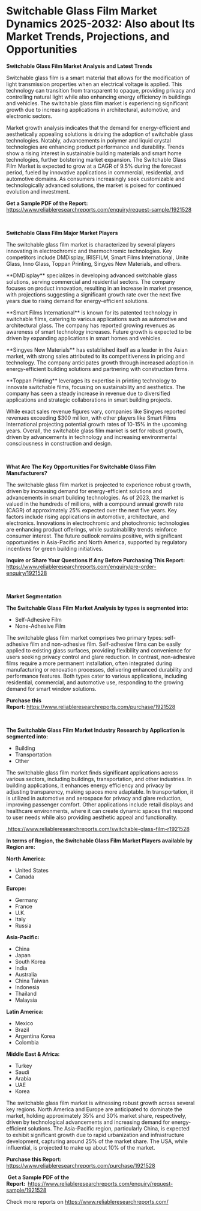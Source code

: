 <p><h1>Switchable Glass Film Market Dynamics 2025-2032: Also about Its Market Trends, Projections, and Opportunities</h1></p><p><strong>Switchable Glass Film Market Analysis and Latest Trends</strong></p>
<p><p>Switchable glass film is a smart material that allows for the modification of light transmission properties when an electrical voltage is applied. This technology can transition from transparent to opaque, providing privacy and controlling natural light while also enhancing energy efficiency in buildings and vehicles. The switchable glass film market is experiencing significant growth due to increasing applications in architectural, automotive, and electronic sectors.</p><p>Market growth analysis indicates that the demand for energy-efficient and aesthetically appealing solutions is driving the adoption of switchable glass technologies. Notably, advancements in polymer and liquid crystal technologies are enhancing product performance and durability. Trends show a rising interest in sustainable building materials and smart home technologies, further bolstering market expansion. The Switchable Glass Film Market is expected to grow at a CAGR of 9.5% during the forecast period, fueled by innovative applications in commercial, residential, and automotive domains. As consumers increasingly seek customizable and technologically advanced solutions, the market is poised for continued evolution and investment.</p></p>
<p><strong>Get a Sample PDF of the Report:&nbsp;</strong> <a href="https://www.reliableresearchreports.com/enquiry/request-sample/1921528?utm_campaign=2208&utm_medium=2&utm_source=Github&utm_content=ia&utm_term=05042025&utm_id=switchable-glass-film">https://www.reliableresearchreports.com/enquiry/request-sample/1921528</a></p>
<p>&nbsp;</p>
<p><strong>Switchable Glass Film Major Market Players</strong></p>
<p><p>The switchable glass film market is characterized by several players innovating in electrochromic and thermochromic technologies. Key competitors include DMDisplay, IRISFILM, Smart Films International, Unite Glass, Inno Glass, Toppan Printing, Singyes New Materials, and others. </p><p>**DMDisplay** specializes in developing advanced switchable glass solutions, serving commercial and residential sectors. The company focuses on product innovation, resulting in an increase in market presence, with projections suggesting a significant growth rate over the next five years due to rising demand for energy-efficient solutions.</p><p>**Smart Films International** is known for its patented technology in switchable films, catering to various applications such as automotive and architectural glass. The company has reported growing revenues as awareness of smart technology increases. Future growth is expected to be driven by expanding applications in smart homes and vehicles.</p><p>**Singyes New Materials** has established itself as a leader in the Asian market, with strong sales attributed to its competitiveness in pricing and technology. The company anticipates growth through increased adoption in energy-efficient building solutions and partnering with construction firms.</p><p>**Toppan Printing** leverages its expertise in printing technology to innovate switchable films, focusing on sustainability and aesthetics. The company has seen a steady increase in revenue due to diversified applications and strategic collaborations in smart building projects.</p><p>While exact sales revenue figures vary, companies like Singyes reported revenues exceeding $300 million, with other players like Smart Films International projecting potential growth rates of 10-15% in the upcoming years. Overall, the switchable glass film market is set for robust growth, driven by advancements in technology and increasing environmental consciousness in construction and design.</p></p>
<p>&nbsp;</p>
<p><strong>What Are The Key Opportunities For Switchable Glass Film Manufacturers?</strong></p>
<p><p>The switchable glass film market is projected to experience robust growth, driven by increasing demand for energy-efficient solutions and advancements in smart building technologies. As of 2023, the market is valued in the hundreds of millions, with a compound annual growth rate (CAGR) of approximately 25% expected over the next five years. Key factors include rising applications in automotive, architecture, and electronics. Innovations in electrochromic and photochromic technologies are enhancing product offerings, while sustainability trends reinforce consumer interest. The future outlook remains positive, with significant opportunities in Asia-Pacific and North America, supported by regulatory incentives for green building initiatives.</p></p>
<p><strong>Inquire or Share Your Questions If Any Before Purchasing This Report:</strong> <a href="https://www.reliableresearchreports.com/enquiry/pre-order-enquiry/1921528?utm_campaign=2208&utm_medium=2&utm_source=Github&utm_content=ia&utm_term=05042025&utm_id=switchable-glass-film">https://www.reliableresearchreports.com/enquiry/pre-order-enquiry/1921528</a></p>
<p>&nbsp;</p>
<p><strong>Market Segmentation</strong></p>
<p><strong>The Switchable Glass Film Market Analysis by types is segmented into:</strong></p>
<p><ul><li>Self-Adhesive Film</li><li>None-Adhesive Film</li></ul></p>
<p><p>The switchable glass film market comprises two primary types: self-adhesive film and non-adhesive film. Self-adhesive films can be easily applied to existing glass surfaces, providing flexibility and convenience for users seeking privacy control and glare reduction. In contrast, non-adhesive films require a more permanent installation, often integrated during manufacturing or renovation processes, delivering enhanced durability and performance features. Both types cater to various applications, including residential, commercial, and automotive use, responding to the growing demand for smart window solutions.</p></p>
<p><strong>Purchase this Report:&nbsp;</strong><a href="https://www.reliableresearchreports.com/purchase/1921528?utm_campaign=2208&utm_medium=2&utm_source=Github&utm_content=ia&utm_term=05042025&utm_id=switchable-glass-film">https://www.reliableresearchreports.com/purchase/1921528</a></p>
<p>&nbsp;</p>
<p><strong>The Switchable Glass Film Market Industry Research by Application is segmented into:</strong></p>
<p><ul><li>Building</li><li>Transportation</li><li>Other</li></ul></p>
<p><p>The switchable glass film market finds significant applications across various sectors, including buildings, transportation, and other industries. In building applications, it enhances energy efficiency and privacy by adjusting transparency, making spaces more adaptable. In transportation, it is utilized in automotive and aerospace for privacy and glare reduction, improving passenger comfort. Other applications include retail displays and healthcare environments, where it can create dynamic spaces that respond to user needs while also providing aesthetic appeal and functionality.</p></p>
<p><a href="https://www.reliableresearchreports.com/switchable-glass-film-r1921528?utm_campaign=2208&utm_medium=2&utm_source=Github&utm_content=ia&utm_term=05042025&utm_id=switchable-glass-film">&nbsp;https://www.reliableresearchreports.com/switchable-glass-film-r1921528</a></p>
<p><strong>In terms of Region, the Switchable Glass Film Market Players available by Region are:</strong></p>
<p>
    <p> <strong> North America: </strong>
        <ul>
            <li>United States</li>
            <li>Canada</li>
        </ul>
        </p> 
    <p> <strong> Europe: </strong>
        <ul>
            <li>Germany</li>
            <li>France</li>
            <li>U.K.</li>
            <li>Italy</li>
            <li>Russia</li>
        </ul>
        </p> 
    <p> <strong> Asia-Pacific: </strong>
        <ul>
            <li>China</li>
            <li>Japan</li>
            <li>South Korea</li>
            <li>India</li>
            <li>Australia</li>
            <li>China Taiwan</li>
            <li>Indonesia</li>
            <li>Thailand</li>
            <li>Malaysia</li>
        </ul>
        </p> 
    <p> <strong> Latin America: </strong>
        <ul>
            <li>Mexico</li>
            <li>Brazil</li>
            <li>Argentina Korea</li>
            <li>Colombia</li>
        </ul>
        </p> 
    <p> <strong> Middle East & Africa: </strong>
        <ul>
            <li>Turkey</li>
            <li>Saudi</li>
            <li>Arabia</li>
            <li>UAE</li>
            <li>Korea</li>
        </ul>
    </p>
    </p>
<p><p>The switchable glass film market is witnessing robust growth across several key regions. North America and Europe are anticipated to dominate the market, holding approximately 35% and 30% market share, respectively, driven by technological advancements and increasing demand for energy-efficient solutions. The Asia-Pacific region, particularly China, is expected to exhibit significant growth due to rapid urbanization and infrastructure development, capturing around 25% of the market share. The USA, while influential, is projected to make up about 10% of the market.</p></p>
<p><strong>Purchase this Report: </strong><a href="https://www.reliableresearchreports.com/purchase/1921528?utm_campaign=2208&utm_medium=2&utm_source=Github&utm_content=ia&utm_term=05042025&utm_id=switchable-glass-film">https://www.reliableresearchreports.com/purchase/1921528</a></p>
<p>&nbsp;<strong>Get a Sample PDF of the Report:&nbsp;&nbsp;</strong><a href="https://www.reliableresearchreports.com/enquiry/request-sample/1921528?utm_campaign=2208&utm_medium=2&utm_source=Github&utm_content=ia&utm_term=05042025&utm_id=switchable-glass-film">https://www.reliableresearchreports.com/enquiry/request-sample/1921528</a></p>
<p><strong></strong></p>
<p>Check more reports on <a href="https://www.reliableresearchreports.com/?utm_campaign=2208&utm_medium=2&utm_source=Github&utm_content=ia&utm_term=05042025&utm_id=switchable-glass-film">https://www.reliableresearchreports.com/</a></p>